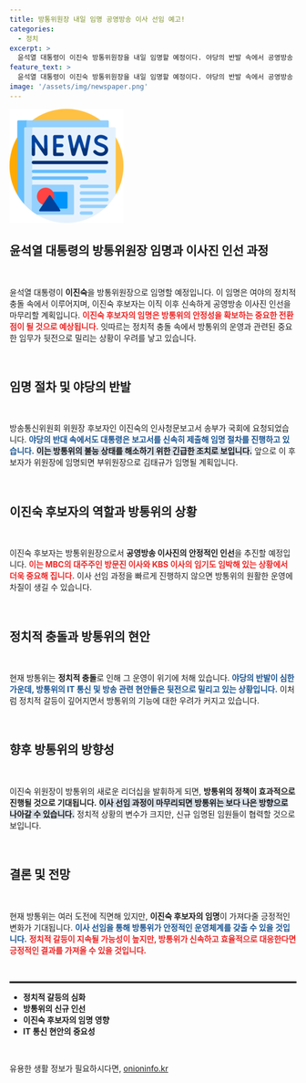 ```yaml
---
title: 방통위원장 내일 임명 공영방송 이사 선임 예고!
categories:
  - 정치
excerpt: >
  윤석열 대통령이 이진숙 방통위원장을 내일 임명할 예정이다. 야당의 반발 속에서 공영방송 이사 선임을 신속히 마무리할 계획이어서 긴장감이 감돌고 있다. 방통위의 향후 운영이 어떻게 전개될지 주목된다!
feature_text: >
  윤석열 대통령이 이진숙 방통위원장을 내일 임명할 예정이다. 야당의 반발 속에서 공영방송 이사 선임을 신속히 마무리할 계획이어서 긴장감이 감돌고 있다. 방통위의 향후 운영이 어떻게 전개될지 주목된다!
image: '/assets/img/newspaper.png'
---
```


<p><img src="/assets/img/newspaper.png" alt="kimp 속보" /></p>

<h2 data-ke-size="size26">윤석열 대통령의 방통위원장 임명과 이사진 인선 과정</h2>

<p data-ke-size="size16">&nbsp;</p>

<p data-ke-size="size16">윤석열 대통령이 <b>이진숙</b>을 방통위원장으로 임명할 예정입니다. 이 임명은 여야의 정치적 충돌 속에서 이루어지며, 이진숙 후보자는 이직 이후 신속하게 공영방송 이사진 인선을 마무리할 계획입니다. <b><span style="color: #ee2323;">이진숙 후보자의 임명은 방통위의 안정성을 확보하는 중요한 전환점이 될 것으로 예상됩니다.</span></b> 잇따르는 정치적 충돌 속에서 방통위의 운영과 관련된 중요한 임무가 뒷전으로 밀리는 상황이 우려를 낳고 있습니다.</p>

<p data-ke-size="size16">&nbsp;</p>

<h2>임명 절차 및 야당의 반발</h2>

<p data-ke-size="size16">&nbsp;</p>

<p data-ke-size="size16">방송통신위원회 위원장 후보자인 이진숙의 인사청문보고서 송부가 국회에 요청되었습니다. <b><span style="color: #1a5490;">야당의 반대 속에서도 대통령은 보고서를 신속히 제출해 임명 절차를 진행하고 있습니다.</span></b> <b><span style="background-color: #21538527;">이는 방통위의 불능 상태를 해소하기 위한 긴급한 조치로 보입니다.</span></b> 앞으로 이 후보자가 위원장에 임명되면 부위원장으로 김태규가 임명될 계획입니다.</p>

<p data-ke-size="size16">&nbsp;</p>

<h2>이진숙 후보자의 역할과 방통위의 상황</h2>

<p data-ke-size="size16">&nbsp;</p>

<p data-ke-size="size16">이진숙 후보자는 방통위원장으로서 <b>공영방송 이사진의 안정적인 인선</b>을 추진할 예정입니다. <b><span style="color: #ee2323;">이는 MBC의 대주주인 방문진 이사와 KBS 이사의 임기도 임박해 있는 상황에서 더욱 중요해 집니다.</span></b> 이사 선임 과정을 빠르게 진행하지 않으면 방통위의 원활한 운영에 차질이 생길 수 있습니다.</p>

<p data-ke-size="size16">&nbsp;</p>

<h2>정치적 충돌과 방통위의 현안</h2>

<p data-ke-size="size16">&nbsp;</p>

<p data-ke-size="size16">현재 방통위는 <b>정치적 충돌</b>로 인해 그 운영이 위기에 처해 있습니다. <b><span style="color: #1a5490;">야당의 반발이 심한 가운데, 방통위의 IT 통신 및 방송 관련 현안들은 뒷전으로 밀리고 있는 상황입니다.</span></b> 이처럼 정치적 갈등이 깊어지면서 방통위의 기능에 대한 우려가 커지고 있습니다.</p>

<p data-ke-size="size16">&nbsp;</p>

<h2>향후 방통위의 방향성</h2>

<p data-ke-size="size16">&nbsp;</p>

<p data-ke-size="size16">이진숙 위원장이 방통위의 새로운 리더십을 발휘하게 되면, <b>방통위의 정책이 효과적으로 진행될 것으로 기대됩니다.</b> <b><span style="background-color: #21538527;">이사 선임 과정이 마무리되면 방통위는 보다 나은 방향으로 나아갈 수 있습니다.</span></b> 정치적 상황의 변수가 크지만, 신규 임명된 임원들이 협력할 것으로 보입니다.</p>

<p data-ke-size="size16">&nbsp;</p>

<h2>결론 및 전망</h2>

<p data-ke-size="size16">&nbsp;</p>

<p data-ke-size="size16">현재 방통위는 여러 도전에 직면해 있지만, <b>이진숙 후보자의 임명</b>이 가져다줄 긍정적인 변화가 기대됩니다. <b><span style="color: #1a5490;">이사 선임을 통해 방통위가 안정적인 운영체계를 갖출 수 있을 것입니다.</span></b> <b><span style="color: #ee2323;">정치적 갈등이 지속될 가능성이 높지만, 방통위가 신속하고 효율적으로 대응한다면 긍정적인 결과를 가져올 수 있을 것입니다.</span></b></p>

<p data-ke-size="size16">&nbsp;</p>

<hr style="border: 1px solid #000;">

<ul>
    <li><b>정치적 갈등의 심화</b></li>
    <li><b>방통위의 신규 인선</b></li>
    <li><b>이진숙 후보자의 임명 영향</b></li>
    <li><b>IT 통신 현안의 중요성</b></li>
</ul>

<p data-ke-size="size16">&nbsp;</p>
유용한 생활 정보가 필요하시다면, <a href="https://onioninfo.kr" rel="dofollow">onioninfo.kr</a>


